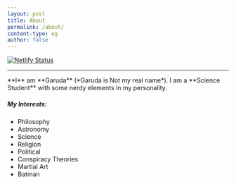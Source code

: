 ```yaml
---
layout: post
title: About 
permalink: /about/
content-type: eg
author: false
---
```


[![Netlify Status](https://api.netlify.com/api/v1/badges/734e4402-d8d0-42ea-bf25-dd67d3b8ae3b/deploy-status)](https://app.netlify.com/sites/garud/deploys)
<hr>
**I** am **Garuda** (*Garuda is Not my real name*). I am a **Science Student** with some nerdy elements in my personality. 

##### My Interests:
- Philosophy 
- Astronomy 
- Science 
- Religion 
- Political 
- Conspiracy Theories 
- Martial Art
- Batman


